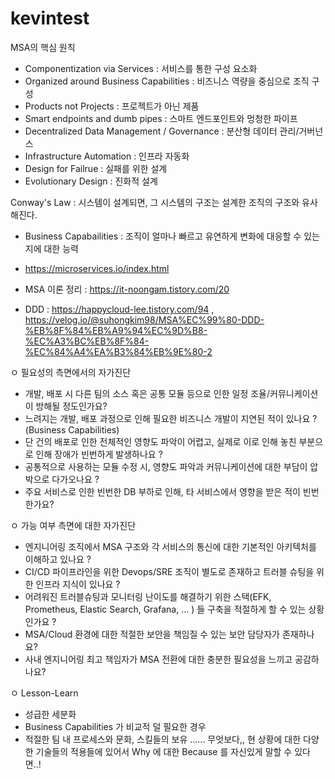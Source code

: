 # kevintest
MSA의 핵심 원칙
- Componentization via Services : 서비스를 통한 구성 요소화
- Organized around Business Capabilities : 비즈니스 역량을 중심으로 조직 구성
- Products not Projects : 프로젝트가 아닌 제품
- Smart endpoints and dumb pipes : 스마트 엔드포인트와 멍청한 파이프
- Decentralized Data Management / Governance : 분산형 데이터 관리/거버넌스
- Infrastructure Automation : 인프라 자동화
- Design for Failrue : 실패를 위한 설계
- Evolutionary Design : 진화적 설계

Conway's Law : 시스템이 설계되면, 그 시스템의 구조는 설계한 조직의 구조와 유사해진다.
- Business Capabailities : 조직이 얼마나 빠르고 유연하게 변화에 대응할 수 있는지에 대한 능력

- https://microservices.io/index.html
- MSA 이론 정리 : https://it-noongam.tistory.com/20
- DDD : https://happycloud-lee.tistory.com/94 , https://velog.io/@suhongkim98/MSA%EC%99%80-DDD-%EB%8F%84%EB%A9%94%EC%9D%B8-%EC%A3%BC%EB%8F%84-%EC%84%A4%EA%B3%84%EB%9E%80-2

ㅇ 필요성의 측면에서의 자가진단
- 개발, 배포 시 다른 팀의 소스 혹은 공통 모듈 등으로 인한 일정 조율/커뮤니케이션이 방해될 정도인가요?
- 느려지는 개발, 배포 과정으로 인해 필요한 비즈니스 개발이 지연된 적이 있나요 ? (Business Capabilities)
- 단 건의 배포로 인한 전체적인 영향도 파악이 어렵고, 실제로 이로 인해 놓친 부분으로 인해 장애가 빈번하게 발생하나요 ?
- 공통적으로 사용하는 모듈 수정 시, 영향도 파악과 커뮤니케이션에 대한 부담이 압박으로 다가오나요 ?
- 주요 서비스로 인한 빈번한 DB 부하로 인해, 타 서비스에서 영향을 받은 적이 빈번한가요?

ㅇ 가능 여부 측면에 대한 자가진단
- 엔지니어링 조직에서 MSA 구조와 각 서비스의 통신에 대한 기본적인 아키텍처를 이해하고 있나요 ?
- CI/CD 파이프라인을 위한 Devops/SRE 조직이 별도로 존재하고 트러블 슈팅을 위한 인프라 지식이 있나요 ?
- 어려워진 트러블슈팅과 모니터링 난이도를 해결하기 위한 스택(EFK, Prometheus, Elastic Search, Grafana, ... ) 들 구축을 적절하게 할 수 있는 상황인가요 ?
- MSA/Cloud 환경에 대한 적절한 보안을 책임질 수 있는 보안 담당자가 존재하나요?
- 사내 엔지니어링 최고 책임자가 MSA 전환에 대한 충분한 필요성을 느끼고 공감하나요?

ㅇ Lesson-Learn
- 성급한 세분화
- Business Capabilities 가 비교적 덜 필요한 경우
- 적절한 팀 내 프로세스와 문화, 스킬들의 보유
......
무엇보다,, 현 상황에 대한 다양한 기술들의 적용들에 있어서 Why 에 대한 Because 를 자신있게 말할 수 있다면..!

